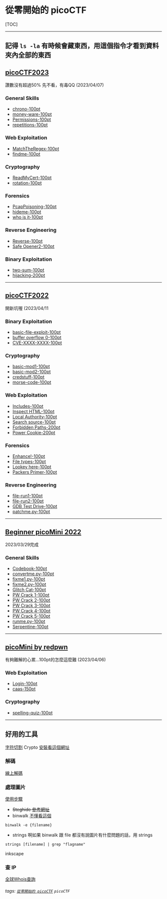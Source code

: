 # 從零開始的 picoCTF
[TOC]

----------------------------------------------------------------------------

## 記得 ```ls -la``` 有時候會藏東西，用這個指令才看到資料夾內全部的東西

## [picoCTF2023](https://play.picoctf.org/practice?originalEvent=72&page=1)

讚數沒有超過50% 先不看，有毒QQ (2023/04/07)

### General Skills
- [chrono-100pt](https://hackmd.io/Aq1KwKm8ScOjhK6tr_AGRQ?both)
- [money-ware-100pt](https://hackmd.io/Rj_XJPKSR4GIureej8jofQ?both)
- [Permissions-100pt](https://hackmd.io/dGmg8Vi0TJ262w-k8jUbbA?both)
- [repetitions-100pt](https://hackmd.io/4kq0tqzFTg2U2d1rOQUqxw?both)


### Web Exploitation
- [MatchTheRegex-100pt](/RM7lQP1DR2iEC3sE408JOQ?both)
- [findme-100pt](/KtISCxZ6T-aRv7_WmtxscQ?both)

### Cryptography
- [ReadMyCert-100pt](/GxO-p5BTQxqX_0eCnUesIA)
- [rotation-100pt](/xu7UOJrySzmFhsJYpeWPMg?both)

### Forensics
- [PcapPoisoning-100pt](/BIEqiOoBTlKg47bepmWz4A?both)
- [hideme-100pt](/ndljMjYUTK-e0NzV05BI2A)
- [who is it-100pt](/MHQlxF-9SoifemgqchvYjQ?both)

### Reverse Engineering
- [Reverse-100pt](/R4zubXeGSR-DKEiE7_dImQ?both)
- [Safe Opener2-100pt](/KH36Brt2TrioCOKpNPZIyA?both)

### Binary Exploitation
- [two-sum-100pt](/DuYD4ufhSW-nXEk8WL1KXw?both)
- [hijacking-200pt](/3O3l6RGIQIm42UkDWyQ7Rg?both)

----------------------------------------------------------------------------
## [picoCTF2022](https://play.picoctf.org/practice?originalEvent=70&page=1)
開新坑喔 (2023/04/11
### Binary Exploitation
- [basic-file-exploit-100pt](/O2pZFhx1QhWj8QFHD8Eycw?both)
- [buffer overflow 0-100pt](/uqa2wMikRCGisY8rbMZzFw?both)
- [CVE-XXXX-XXXX-100pt](/WNujkM4DSWWBs2bBBY812g?both)

### Cryptography
- [basic-mod1-100pt](/ZTzcpAM3TpyD6Ppx-aWqVw?both)
- [basic-mod2-100pt](/ptziC8e_R8ioFgVBUNW0Lg?both)
- [credstuff-100pt](/3rKQto_OQoaBlF7gNC-xmQ?both)
- [morse-code-100pt](/KyngQdL_Qbu_wFHBxz5PtA?both)

### Web Exploitation
- [Includes-100pt](/yNdXio9RSIuobzW9hbuKxg?both)
- [Inspect HTML-100pt](/wyn1mOV7SnK-1nS30iA4mA?both)
- [Local Authority-100pt](/mSdhDNpfQVOMBLUmACetlw?both)
- [Search source-100pt](/biHGab1OSamUzlTgkAgCmw?both)
- [Forbidden Paths-200pt](/7BQ9ATQXQvKPzI19KA8Dww?both)
- [Power Cookie-200pt](/7h2MzDIzTRGumgIC8RMcew?both)


### Forensics
- [Enhance!-100pt](/5GZMNlboTPyAipu_UKMGHw?both)
- [File types-100pt](/4UZRnyrbRr-tCdKKtC-vWQ?both)
- [Lookey here-100pt](/Vh1CYmDtSNuzDIG6XQCDdQ?both)
- [Packers Primer-100pt](/qoDj6KuZSESO9kMRDbvQvQ?both)

### Reverse Engineering
- [file-run1-100pt](/19NV8pSiQM6J0Tl5crcbow?both)
- [file-run2-100pt](/Mpnfs1ZnQmqTSEYN7JBpXA)
- [GDB Test Drive-100pt](/BeaLn_FtRWGRAfmnDa9_7w?both)
- [patchme.py-100pt](/tEDc2CrsQKCMTXMI6RA_JQ?both)

----------------------------------------------------------------------------
## [Beginner picoMini 2022](https://play.picoctf.org/practice?originalEvent=69&page=1) 
2023/03/29完成
### General Skills
- [Codebook-100pt](/VDQzTvIcQlSObIiSfrFMQQ)
- [convertme.py-100pt](/6iBnLTbBQ3u8seu6pw9IGA?both)
- [fixme1.py-100pt](https://hackmd.io/iS05x-jVSlC6aIyTTTbH-A?both)
- [fixme2.py-100pt](https://hackmd.io/7A2O5g56Qqq1tQmBD-vUbA?both)
- [Glitch Cat-100pt](https://hackmd.io/CWfcD8f2Tzia93iSc8fGOQ?both)
- [PW Crack 1-100pt](https://hackmd.io/m5S4Qx1oR5eC0ZTCdBXqEQ?both)
- [PW Crack 2-100pt](https://hackmd.io/JzdYdFEBQ7Ck7_zE_RIExw?both)
- [PW Crack 3-100pt](https://hackmd.io/6inwqmEbQayrlwLRwUoZPg?both)
- [PW Crack 4-100pt](https://hackmd.io/aXXUYHupTD-nS2rtRl32dw?both)
- [PW Crack 5-100pt](https://hackmd.io/OOs4gU0nQLW4L56e0hYC4g?both)
- [runme.py-100pt](https://hackmd.io/eNeY9LwDRMSg0BaY1BCx_Q?both)
- [Serpentine-100pt](https://hackmd.io/Bd3NznP_ToSs7_Fd7VdFlw)

----------------------------------------------------------------------------
## [picoMini by redpwn](https://play.picoctf.org/practice?originalEvent=67&page=1) 
有夠難解的心累...100pt的怎麼這麼難 (2023/04/06)
### Web Exploitation
- [Login-100pt](/iA1FVV9YQ4uooPxOWYNykQ)
- [caas-150pt](/9L7-gnoBTUeFYuSuck9tLQ?both)


### Cryptography
- [spelling-quiz-100pt](/1BrQkuEVSgeysbTvq2pwUA)


----------------------------------------------------------------------------
## 好用的工具
[字符切割](/N_W7l6T2Qb68N8GkcX7irw)
Crypto
[安裝看這個網址](https://bobbyhadz.com/blog/python-no-module-named-crypto)
### 解碼
[線上解碼](https://the-x.cn/zh-cn/base64)

### 處理圖片
[使用步驟](/uzJvvVlXRjqSiry0qiHMJg)
- ~~Steghide
[參考網址](https://ithelp.ithome.com.tw/articles/10278964)~~
- binwalk 
[不懂看這個](/ndljMjYUTK-e0NzV05BI2A)
```
binwalk -e {filename}
```
- strings
啊如果 binwalk 跟 file 都沒有說圖片有什麼問題的話，用 strings
```
strings [filename] | grep "flagname"
```

inkscape

### 查 IP
[全球Whois查詢](https://www.whois365.com/tw)

###### tags:  [`從零開始的 picoCTF`](https://hackmd.io/-KQeDuzrQMOcFNhwU_5eKA?both=) `picoCTF`
